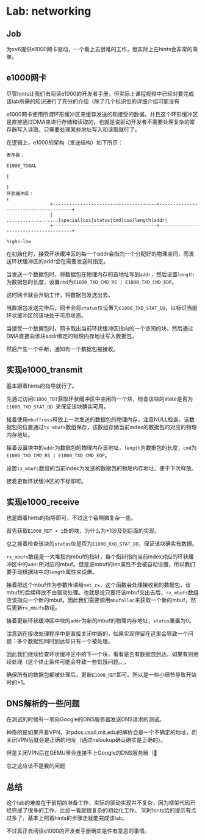 # Lab: networking
## Job
为xv6提供e1000网卡驱动，一个看上去很难的工作，但实际上在hints会非常的简单。

## e1000网卡

尽管hints让我们去阅读e1000的开发者手册，但实际上课程视频中已经对要完成该lab所需的知识进行了充分的介绍（除了几个标识位的详细介绍可能没有

e1000网卡使用所谓环形缓冲区来缓存发送的和接受的数据。并且这个环形缓冲区是直接通过DMA来进行存储和读取的，也就是说驱动开发者不需要处理复杂的寄存器写入读取。只需要处理某些地址写入和读取就行了。

在逻辑上，e1000的架构（发送结构）如下所示：
```
寄存器：
                                                                                          E1000_TDBAL
                                                                                              |
                                                                                              |
环状缓冲区：                                                                                   ↓
                +--------------------------------------+--------------------------------------+
                |                   ...................|special|css|status|cmd|cso|length|addr|
                +--------------------------------------+--------------------------------------+
                                                                                        high<-low

```
在初始化时，接受环状缓冲区的每一个addr会指向一个分配好的物理空间，而发送环状缓冲区的addr会在需要发送时指定。

当发送一个数据包时，将数据包在物理内存的首地址写到`addr`，然后设置`length`为数据包的长度，设置`cmd`为`E1000_TXD_CMD_RS | E1000_TXD_CMD_EOP`。

这时网卡就会开始工作，将数据包发送出去。

当数据包发送完毕后，网卡会将`status`位设置为`E1000_TXD_STAT_DD`，以标识当前环状缓冲区的该块处于可用状态。

当接受一个数据包时，网卡取出当前环状缓冲区指向的一个空闲的块，然后通过DMA直接向该块addr绑定的物理内存地址写入数据包。

然后产生一个中断，通知有一个数据包被接收。

## 实现e1000_transmit

基本跟着hints的指导就行了。

先通过访问`E1000_TDT`获取环状缓冲区中空闲的一个块，检查该块的state是否为`E1000_TXD_STAT_DD `来保证该块确实可用。

接着使用`mbuffress`释放上一次发送的数据包的物理内存，注意NULL检查，该数据包的位置通过`tx_mbufs`数组保存，该数组存储当前index的数据包的对应的物理内存地址。

接着设置块中的`addr`为数据包的物理内存首地址，`length`为数据包的长度，`cmd`为`E1000_TXD_CMD_RS | E1000_TXD_CMD_EOP`。

设置`tx_mbufs`数组的当前index为发送的数据包的物理内存地址，便于下次释放。

接着更新环状缓冲区的下标即可。

## 实现e1000_receive

也是跟着hints的指导即可，不过这个会稍微复杂一些。

首先获取`E1000_RDT + 1`处的块，为什么为+1涉及到后面的实现。

总之接着检查该块的`status`位是否为`E1000_RXD_STAT_DD`，保证该块确实有数据。

`rx_mbufs`数组是一大堆指向mbuf的指针，每个指针指向当前index对应的环状缓冲区中的`addr`所对应的mbuf。但是该mbuf的len属性不会被自动设置，所以我们要手动根据块中的`length`属性来设置。

接着把这个mbuf作为参数传递给`net_rx`，这个函数会处理接收到的数据包，该mbuf的后续释放不由驱动处理。也就是说只要将该mbuf交出去后，`rx_mbufs`数组应该指向一个新的mbuf。因此我们需要调用`mbufalloc`来获取一个新的mbuf，然后更新`rx_mbufs`数组。

接着更新环状缓冲区中块的`addr`为新的mbuf的物理内存地址，`status`重置为0。

注意到在接收处理程序中是直接关闭中断的，如果实现停留在这里会导致一个问题：多个数据包同时到达却只有一个被处理。

因此我们继续检查环状缓冲区中的下一个块，看看是否有数据包到达，如果有则继续处理（这个终止条件可能会导致一些饥饿问题。。。

确保所有的数据包都被处理后，更新`E1000_RDT`即可。所以是一些小细节导致开始时的+1。

## DNS解析的一些问题
在测试的时候有一项向Google的DNS服务器发送DNS请求的测试。

神奇的是如果开着VPN，对pdos.csail.mit.edu的解析会是一个不确定的地址，而关闭VPN后就会是正确的地址（通过nslookup确认确实是正确的）。

但是关闭VPN后在QEMU里会连接不上Google的DNS服务器（🤣

总之这应该不是我的问题

## 总结

这个lab的难度在于前期的准备工作，实际的驱动实现并不复杂，因为框架代码已经完成了很多的工作，比如一看就很复杂的初始化工作。
同时hints给的提示有点过多了，基本上照着hints的步骤走就能完成该lab。

不过真正去阅读e1000的开发者手册确实是件有意思的事情。